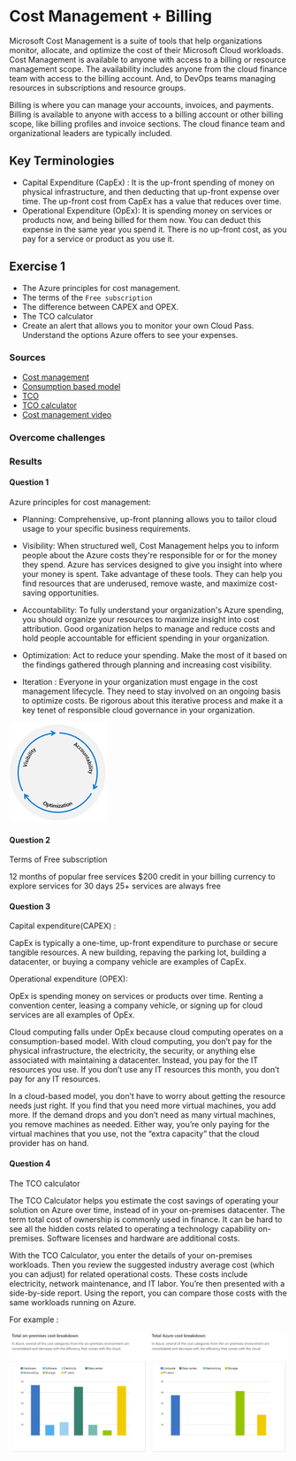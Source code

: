 # Cost Management + Billing

Microsoft Cost Management is a suite of tools that help organizations monitor, allocate, and optimize the cost of their Microsoft Cloud workloads. Cost Management is available to anyone with access to a billing or resource management scope. The availability includes anyone from the cloud finance team with access to the billing account. And, to DevOps teams managing resources in subscriptions and resource groups.

Billing is where you can manage your accounts, invoices, and payments. Billing is available to anyone with access to a billing account or other billing scope, like billing profiles and invoice sections. The cloud finance team and organizational leaders are typically included.



## Key Terminologies
* Capital Expenditure (CapEx) : It is the up-front spending of money on physical infrastructure, and then deducting that up-front expense over time. The up-front cost from CapEx has a value that reduces over time.
* Operational Expenditure (OpEx): It is spending money on services or products now, and being billed for them now. You can deduct this expense in the same year you spend it. There is no up-front cost, as you pay for a service or product as you use it.



## Exercise 1
- The Azure principles for cost management.
- The terms of the `Free subscription`
- The difference between CAPEX and OPEX.
- The TCO calculator
- Create an alert that allows you to monitor your own Cloud Pass.
Understand the options Azure offers to see your expenses.





### Sources

* [Cost management](https://learn.microsoft.com/en-us/azure/cost-management-billing/costs/cost-mgt-best-practices)
* [Consumption based model](https://learn.microsoft.com/en-us/training/modules/describe-cloud-compute/6-describe-consumption-based-model)
* [TCO](https://www.azureguru.org/whats-the-tco-calculator/)
* [TCO calculator](https://azure.microsoft.com/en-in/pricing/tco/calculator/)
* [Cost management video](https://www.youtube.com/watch?v=mfhKPNDKCko)

### Overcome challenges

 ### Results

#### Question 1

Azure principles for cost management:

- Planning:
Comprehensive, up-front planning allows you to tailor cloud usage to your specific business requirements.

- Visibility:
When structured well, Cost Management helps you to inform people about the Azure costs they're responsible for or for the money they spend. Azure has services designed to give you insight into where your money is spent. Take advantage of these tools. They can help you find resources that are underused, remove waste, and maximize cost-saving opportunities.

- Accountability:
To fully understand your organization's Azure spending, you should organize your resources to maximize insight into cost attribution. Good organization helps to manage and reduce costs and hold people accountable for efficient spending in your organization.

- Optimization:
Act to reduce your spending. Make the most of it based on the findings gathered through planning and increasing cost visibility. 

- Iteration :
Everyone in your organization must engage in the cost management lifecycle. They need to stay involved on an ongoing basis to optimize costs. Be rigorous about this iterative process and make it a key tenet of responsible cloud governance in your organization.

![Cost](/00_includes/Cloud/Week1/principles.png)

#### Question 2

Terms of Free subscription

12 months of popular free services
$200 credit in your billing currency to explore services for 30 days
25+ services are always free

#### Question 3 

Capital expenditure(CAPEX) :

CapEx is typically a one-time, up-front expenditure to purchase or secure tangible resources. A new building, repaving the parking lot, building a datacenter, or buying a company vehicle are examples of CapEx.


Operational expenditure (OPEX):

OpEx is spending money on services or products over time. Renting a convention center, leasing a company vehicle, or signing up for cloud services are all examples of OpEx.

Cloud computing falls under OpEx because cloud computing operates on a consumption-based model. With cloud computing, you don’t pay for the physical infrastructure, the electricity, the security, or anything else associated with maintaining a datacenter. Instead, you pay for the IT resources you use. If you don’t use any IT resources this month, you don’t pay for any IT resources.

In a cloud-based model, you don’t have to worry about getting the resource needs just right. If you find that you need more virtual machines, you add more. If the demand drops and you don’t need as many virtual machines, you remove machines as needed. Either way, you’re only paying for the virtual machines that you use, not the “extra capacity” that the cloud provider has on hand.

#### Question 4

The TCO calculator

The TCO Calculator helps you estimate the cost savings of operating your solution on Azure over time, instead of in your on-premises datacenter.
The term total cost of ownership is commonly used in finance. It can be hard to see all the hidden costs related to operating a technology capability on-premises. Software licenses and hardware are additional costs.

With the TCO Calculator, you enter the details of your on-premises workloads. Then you review the suggested industry average cost (which you can adjust) for related operational costs. These costs include electricity, network maintenance, and IT labor. You’re then presented with a side-by-side report. Using the report, you can compare those costs with the same workloads running on Azure.

For example :


![Image](/00_includes/Cloud/Week1/2-tco-report-bar-graphs.png)

